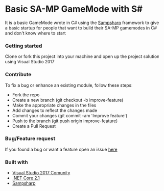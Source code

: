 # Basic SA-MP GameMode with S#
It is a basic GameMode wrote in C# using the [Sampsharp](https://github.com/ikkentim/SampSharp) framework to give a basic startup for people that want to build their SA-MP gamemodes in C# and don't know where to start

### Getting started
Clone or fork this project into your machine and open up the project solution using Visual Studio 2017

### Contribute
To fix a bug or enhance an existing module, follow these steps:

* Fork the repo
* Create a new branch (git checkout -b improve-feature)
* Make the appropriate changes in the files
* Add changes to reflect the changes made
* Commit your changes (git commit -am 'Improve feature')
* Push to the branch (git push origin improve-feature)
* Create a Pull Request

### Bug/Feature request
If you found a bug or want a feature open an issue [here](https://github.com/Banditul/SAMP-BasicGamemode/issues)

### Built with
* [Visual Studio 2017 Comunity](https://visualstudio.microsoft.com/downloads/)
* [.NET Core 2.1](https://github.com/dotnet/core)
* [Sampsharp](https://github.com/ikkentim/SampSharp)

